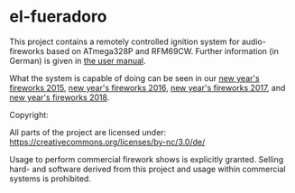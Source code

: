 # el-fueradoro

This project contains a remotely controlled ignition system for audio-fireworks based on ATmega328P and RFM69CW.
Further information (in German) is given in [the user manual](https://cdn.jsdelivr.net/gh/fixxl/el-fueradoro@master/Manual/fueradoro.pdf).

What the system is capable of doing can be seen in our [new year's fireworks 2015](https://vimeo.com/116115628), [new year's fireworks 2016](https://vimeo.com/150594996), [new year's fireworks 2017](https://www.youtube.com/watch?v=Rc5oZRx3s50), and [new year's fireworks 2018](https://www.youtube.com/watch?v=unH9tJSg1mw).

Copyright:

All parts of the project are licensed under: https://creativecommons.org/licenses/by-nc/3.0/de/

Usage to perform commercial firework shows is explicitly granted.
Selling hard- and software derived from this project and usage within commercial systems is prohibited.
